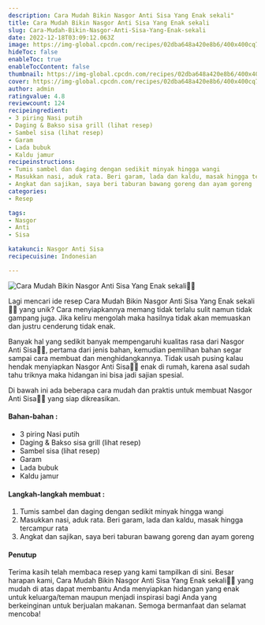 ```yaml
---
description: Cara Mudah Bikin Nasgor Anti Sisa Yang Enak sekali"
title: Cara Mudah Bikin Nasgor Anti Sisa Yang Enak sekali
slug: Cara-Mudah-Bikin-Nasgor-Anti-Sisa-Yang-Enak-sekali
date: 2022-12-18T03:09:12.063Z
image: https://img-global.cpcdn.com/recipes/02dba648a420e8b6/400x400cq70/photo.jpg
hideToc: false
enableToc: true
enableTocContent: false
thumbnail: https://img-global.cpcdn.com/recipes/02dba648a420e8b6/400x400cq70/photo.jpg
cover: https://img-global.cpcdn.com/recipes/02dba648a420e8b6/400x400cq70/photo.jpg
author: admin
ratingvalue: 4.8
reviewcount: 124
recipeingredient:
- 3 piring Nasi putih
- Daging & Bakso sisa grill (lihat resep)
- Sambel sisa (lihat resep)
- Garam
- Lada bubuk
- Kaldu jamur
recipeinstructions:
- Tumis sambel dan daging dengan sedikit minyak hingga wangi
- Masukkan nasi, aduk rata. Beri garam, lada dan kaldu, masak hingga tercampur rata
- Angkat dan sajikan, saya beri taburan bawang goreng dan ayam goreng
categories:
- Resep

tags:
- Nasgor
- Anti
- Sisa

katakunci: Nasgor Anti Sisa
recipecuisine: Indonesian

---
```


![Cara Mudah Bikin Nasgor Anti Sisa Yang Enak sekali👩‍🍳](https://img-global.cpcdn.com/recipes/02dba648a420e8b6/400x400cq70/photo.jpg)

Lagi mencari ide resep Cara Mudah Bikin Nasgor Anti Sisa Yang Enak sekali👩‍🍳 yang unik? Cara menyiapkannya memang tidak terlalu sulit namun tidak gampang juga. Jika keliru mengolah maka hasilnya tidak akan memuaskan dan justru cenderung tidak enak.

Banyak hal yang sedikit banyak mempengaruhi kualitas rasa dari Nasgor Anti Sisa👩‍🍳, pertama dari jenis bahan, kemudian pemilihan bahan segar sampai cara membuat dan menghidangkannya. Tidak usah pusing kalau hendak menyiapkan Nasgor Anti Sisa👩‍🍳 enak di rumah, karena asal sudah tahu triknya maka hidangan ini bisa jadi sajian spesial.

Di bawah ini ada beberapa cara mudah dan praktis untuk membuat Nasgor Anti Sisa👩‍🍳 yang siap dikreasikan.

<!--inarticleads1-->

#### Bahan-bahan :

- 3 piring Nasi putih
- Daging & Bakso sisa grill (lihat resep)
- Sambel sisa (lihat resep)
- Garam
- Lada bubuk
- Kaldu jamur

<!--inarticleads2-->

#### Langkah-langkah membuat :

1. Tumis sambel dan daging dengan sedikit minyak hingga wangi
1. Masukkan nasi, aduk rata. Beri garam, lada dan kaldu, masak hingga tercampur rata
1. Angkat dan sajikan, saya beri taburan bawang goreng dan ayam goreng

#### Penutup

Terima kasih telah membaca resep yang kami tampilkan di sini. Besar harapan kami, Cara Mudah Bikin Nasgor Anti Sisa Yang Enak sekali👩‍🍳 yang mudah di atas dapat membantu Anda menyiapkan hidangan yang enak untuk keluarga/teman maupun menjadi inspirasi bagi Anda yang berkeinginan untuk berjualan makanan. Semoga bermanfaat dan selamat mencoba!